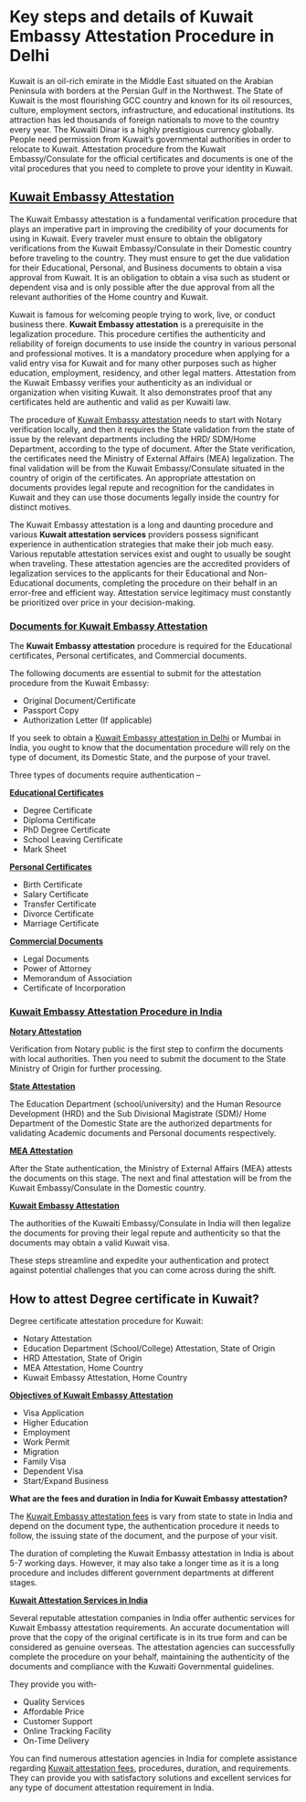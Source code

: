 # Key steps and details of Kuwait Embassy Attestation Procedure in Delhi

<p>Kuwait is an  oil-rich emirate in the Middle East situated on the Arabian Peninsula with  borders at the Persian Gulf in the Northwest. The State of Kuwait is the most flourishing  GCC country and known for its oil resources, culture, employment sectors,  infrastructure, and educational institutions. Its attraction has led thousands  of foreign nationals to move to the country every year. The Kuwaiti Dinar is a  highly prestigious currency globally. People need permission from Kuwait’s governmental  authorities in order to relocate to Kuwait. Attestation procedure from the  Kuwait Embassy/Consulate for the official certificates and documents is one of  the vital procedures that you need to complete to prove your identity in  Kuwait.<strong><u> </u></strong></p>
<h2><strong><u>Kuwait  Embassy Attestation</u></strong></h2>
<p>The Kuwait Embassy  attestation is a fundamental verification procedure that plays an imperative  part in improving the credibility of your documents for using in Kuwait. Every traveler  must ensure to obtain the obligatory verifications from the Kuwait  Embassy/Consulate in their Domestic country before traveling to the country.  They must ensure to get the due validation for their Educational, Personal, and  Business documents to obtain a visa approval from Kuwait. It is an obligation  to obtain a visa such as student or dependent visa and is only possible after  the due approval from all the relevant authorities of the Home country and  Kuwait.</p>
<p>Kuwait is famous for  welcoming people trying to work, live, or conduct business there. <strong>Kuwait  Embassy attestation</strong> is a prerequisite in the legalization  procedure. This procedure certifies the authenticity and reliability of foreign  documents to use inside the country in various personal and professional motives.  It is a mandatory procedure when applying for a valid entry visa for Kuwait and  for many other purposes such as higher education, employment, residency, and  other legal matters. Attestation from the Kuwait Embassy verifies your  authenticity as an individual or organization when visiting Kuwait. It also  demonstrates proof that any certificates held are authentic and valid as per  Kuwaiti law.</p>
<p>The procedure of <a href="https://www.embassyattestation.co.in/services/embassy/kuwait-embassy-attestation.php">Kuwait  Embassy attestation</a> needs to start with Notary verification locally, and  then it requires the State validation from the state of issue by the relevant  departments including the HRD/ SDM/Home Department, according to the type of document.  After the State verification, the certificates need the Ministry of External  Affairs (MEA) legalization. The final validation will be from the Kuwait  Embassy/Consulate situated in the country of origin of the certificates. An appropriate  attestation on documents provides legal repute and recognition for the  candidates in Kuwait and they can use those documents legally inside the  country for distinct motives.</p>
<p>The Kuwait Embassy  attestation is a long and daunting procedure and various <strong>Kuwait  attestation services</strong> providers possess significant experience  in authentication strategies that make their job much easy. Various reputable  attestation services exist and ought to usually be sought when traveling. These  attestation agencies are the accredited providers of legalization services to  the applicants for their Educational and Non-Educational documents, completing  the procedure on their behalf in an error-free and efficient way. Attestation  service legitimacy must constantly be prioritized over price in your decision-making. </p>
<h3><u><strong>Documents for Kuwait  Embassy Attestation</strong></u></h3>
<p>The <strong>Kuwait  Embassy attestation</strong> procedure is required for the Educational  certificates, Personal certificates, and Commercial documents. </p>
<p>The following  documents are essential to submit for the attestation procedure from the Kuwait  Embassy: </p>
<ul>
  <li>Original Document/Certificate</li>
  <li>Passport Copy</li>
  <li>Authorization Letter (If applicable) </li>
</ul>
<p>If you seek to  obtain a <a href="https://www.embassyattestation.co.in/services/embassy/kuwait-embassy-attestation.php">Kuwait  Embassy attestation in Delhi</a> or Mumbai in India,  you ought to know that the documentation procedure will rely on the type of document,  its Domestic State, and the purpose of your travel. </p>
<p>Three types of  documents require authentication –</p>
<p><u><strong>Educational Certificates</strong></u></p>
<ul>
  <li>Degree Certificate</li>
  <li>Diploma Certificate</li>
  <li>PhD Degree Certificate</li>
  <li>School Leaving Certificate</li>
  <li>Mark Sheet</li>
</ul>
<p><u><strong>Personal  Certificates</strong></u></p>
<ul>
  <li>Birth Certificate</li>
  <li>Salary Certificate</li>
  <li>Transfer Certificate</li>
  <li>Divorce Certificate</li>
  <li>Marriage Certificate </li>
</ul>
<p><u><strong>Commercial Documents</strong></u></p>
<ul>
  <li>Legal Documents</li>
  <li>Power of Attorney</li>
  <li>Memorandum of Association</li>
  <li>Certificate of Incorporation </li>
</ul>
<h3><strong><u>Kuwait  Embassy Attestation</u></strong><u> Procedure in India</u></h3>
<p><u><strong>Notary Attestation</strong></u></p>
<p>Verification from  Notary public is the first step to confirm the documents with local authorities.  Then you need to submit the document to the State Ministry of Origin for  further processing.</p>
<p><u><strong>State Attestation</strong></u></p>
<p>The Education  Department (school/university) and the Human Resource Development (HRD) and the  Sub Divisional Magistrate (SDM)/ Home Department of the Domestic State are the  authorized departments for validating Academic documents and Personal documents  respectively.</p>
<p><u><strong>MEA Attestation</strong></u></p>
<p>After the State  authentication, the Ministry of External Affairs (MEA) attests the documents on  this stage. The next and final attestation will be from the Kuwait  Embassy/Consulate in the Domestic country. </p>
<p><u><strong>Kuwait Embassy  Attestation</strong></u></p>
<p>The authorities of  the Kuwaiti Embassy/Consulate in India will then legalize the documents for  proving their legal repute and authenticity so that the documents may obtain a valid  Kuwait visa.</p>
<p>These steps  streamline and expedite your authentication and protect against potential  challenges that you can come across during the shift. </p>
<h2><strong>How  to attest Degree certificate in Kuwait</strong>? </h2>
<p>Degree certificate attestation  procedure for Kuwait:</p>
<ul>
  <li>Notary Attestation</li>
  <li>Education Department (School/College) Attestation,  State of Origin</li>
  <li>HRD Attestation, State of Origin</li>
  <li>MEA Attestation, Home Country </li>
  <li>Kuwait Embassy Attestation, Home Country </li>
</ul>
<p><u><strong>Objectives of Kuwait  Embassy Attestation</strong></u></p>
<ul>
  <li>Visa Application</li>
  <li>Higher Education</li>
  <li>Employment</li>
  <li>Work Permit</li>
  <li>Migration</li>
  <li>Family Visa</li>
  <li>Dependent Visa</li>
  <li>Start/Expand Business </li>
</ul>
<p><strong>What are the fees  and duration in India for Kuwait Embassy attestation?</strong></p>
<p>The <a href="https://www.embassyattestation.co.in/services/embassy/kuwait-embassy-attestation.php">Kuwait  Embassy attestation fees</a> is vary from state  to state in India and depend on the document type, the authentication procedure  it needs to follow, the issuing state of the document, and the purpose of your visit. </p>
<p>The duration of completing  the Kuwait Embassy attestation in India is about 5-7 working days. However, it  may also take a longer time as it is a long procedure and includes different  government departments at different stages.</p>
<p><u><strong>Kuwait Attestation  Services in India</strong></u></p>
<p>Several reputable  attestation companies in India offer authentic services for Kuwait Embassy  attestation requirements. An accurate documentation will prove that the copy of  the original certificate is in its true form and can be considered as genuine  overseas. The attestation agencies can successfully complete the procedure on  your behalf, maintaining the authenticity of the documents and compliance with  the Kuwaiti Governmental guidelines. </p>
<p>They provide you  with-</p>
<ul>
  <li>Quality Services</li>
  <li>Affordable Price</li>
  <li>Customer Support</li>
  <li>Online Tracking Facility</li>
  <li>On-Time Delivery </li>
</ul>
<p>You can find  numerous attestation agencies in India for complete assistance regarding <a href="https://www.embassyattestation.co.in/services/embassy/kuwait-embassy-attestation.php">Kuwait  attestation fees</a>, procedures, duration, and requirements. They can  provide you with satisfactory solutions and excellent services for any type of  document attestation requirement in India. </p>
